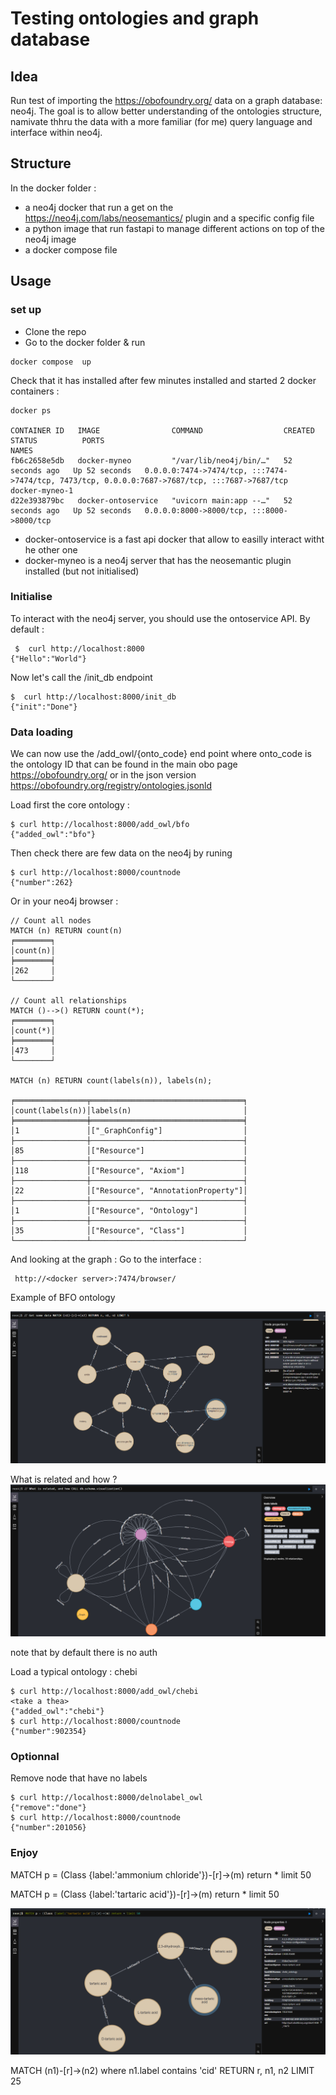# Testing ontologies and graph database

## Idea
Run test of importing the https://obofoundry.org/ data on a graph database: neo4j. The goal is to allow better understanding of the ontologies structure, namivate thhru the data with a more familiar (for me) query language and interface within neo4j.


## Structure
In the docker folder :

 - a neo4j docker that run a get on the https://neo4j.com/labs/neosemantics/ plugin and a specific config file 
 - a python image that run fastapi to manage different actions on top of the neo4j image
 - a docker compose file

## Usage

### set up
- Clone the repo
- Go to the docker folder  & run 
````
docker compose  up
````

Check that it has installed after few minutes installed and started 2 docker containers : 

````
docker ps

CONTAINER ID   IMAGE                COMMAND                  CREATED          STATUS          PORTS                                                                                            NAMES
fb6c2658e5db   docker-myneo         "/var/lib/neo4j/bin/…"   52 seconds ago   Up 52 seconds   0.0.0.0:7474->7474/tcp, :::7474->7474/tcp, 7473/tcp, 0.0.0.0:7687->7687/tcp, :::7687->7687/tcp   docker-myneo-1
d22e393879bc   docker-ontoservice   "uvicorn main:app --…"   52 seconds ago   Up 52 seconds   0.0.0.0:8000->8000/tcp, :::8000->8000/tcp
````

 - docker-ontoservice is a fast api docker that allow to easilly interact witht he other one
 - docker-myneo is a neo4j server that has the neosemantic plugin installed (but not initialised)

 ### Initialise

 To interact with the neo4j server, you should use the ontoservice API.
 By default : 

````
 $  curl http://localhost:8000
{"Hello":"World"}
````
Now let's call the /init_db endpoint
````
$  curl http://localhost:8000/init_db
{"init":"Done"}
````

### Data loading

We can now use the /add_owl/{onto_code} end point where onto_code is the ontology ID  that can be found in the main obo page https://obofoundry.org/ or in the json version https://obofoundry.org/registry/ontologies.jsonld

Load first the core ontology : 

 ````
$ curl http://localhost:8000/add_owl/bfo
{"added_owl":"bfo"}
````

Then check there are few data on the neo4j by runing
````
$ curl http://localhost:8000/countnode
{"number":262}
````

Or in your neo4j browser : 
````
// Count all nodes
MATCH (n) RETURN count(n)
╒════════╕
│count(n)│
╞════════╡
│262     │
└────────┘

// Count all relationships
MATCH ()-->() RETURN count(*);
╒════════╕
│count(*)│
╞════════╡
│473     │
└────────┘

MATCH (n) RETURN count(labels(n)), labels(n);

╒════════════════╤══════════════════════════════════╕
│count(labels(n))│labels(n)                         │
╞════════════════╪══════════════════════════════════╡
│1               │["_GraphConfig"]                  │
├────────────────┼──────────────────────────────────┤
│85              │["Resource"]                      │
├────────────────┼──────────────────────────────────┤
│118             │["Resource", "Axiom"]             │
├────────────────┼──────────────────────────────────┤
│22              │["Resource", "AnnotationProperty"]│
├────────────────┼──────────────────────────────────┤
│1               │["Resource", "Ontology"]          │
├────────────────┼──────────────────────────────────┤
│35              │["Resource", "Class"]             │
└────────────────┴──────────────────────────────────┘
````

And looking at the graph :  Go to the interface :
````
 http://<docker server>:7474/browser/
````
 Example of BFO ontology

![alt text](img/bfo_onto.png "Example of BFO ontology")

What is related and how ?
![alt text](img/db.schema_bof.png "What is related and how ?")


 note that by default there is no auth

 Load a typical ontology : chebi

````
$ curl http://localhost:8000/add_owl/chebi
<take a thea>
{"added_owl":"chebi"}
$ curl http://localhost:8000/countnode
{"number":902354}
````

### Optionnal

Remove node that have no labels

````
$ curl http://localhost:8000/delnolabel_owl 
{"remove":"done"}
$ curl http://localhost:8000/countnode
{"number":201056}

````


### Enjoy


MATCH p = (Class {label:'ammonium chloride'})-[r]->(m) return * limit 50

MATCH p = (Class {label:'tartaric acid'})-[r]->(m) return * limit 50

![alt text](img/tartric_acid.png "tartaric acid and subclasses")


MATCH (n1)-[r]->(n2) where n1.label contains 'cid'  RETURN r, n1, n2 LIMIT 25



